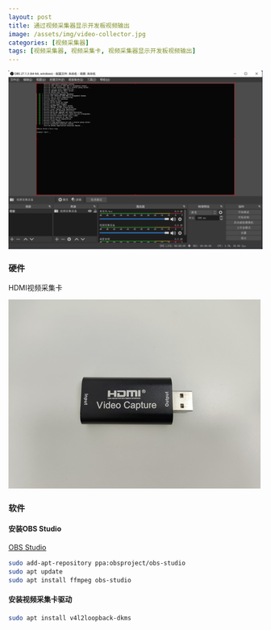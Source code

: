 ```yaml
---
layout: post
title: 通过视频采集器显示开发板视频输出
image: /assets/img/video-collector.jpg
categories: [视频采集器]
tags: [视频采集器, 视频采集卡, 视频采集器显示开发板视频输出]
---
```

![](/assets/images/OBS/GetImage.png)

### 硬件

HDMI视频采集卡

![](/assets/img/usb-video-capture/usb-video-capture.jpg)

### 软件

#### 安装OBS Studio

[OBS Studio](https://obsproject.com/)

```sh
sudo add-apt-repository ppa:obsproject/obs-studio
sudo apt update
sudo apt install ffmpeg obs-studio
```

#### 安装视频采集卡驱动

```sh
sudo apt install v4l2loopback-dkms
```

